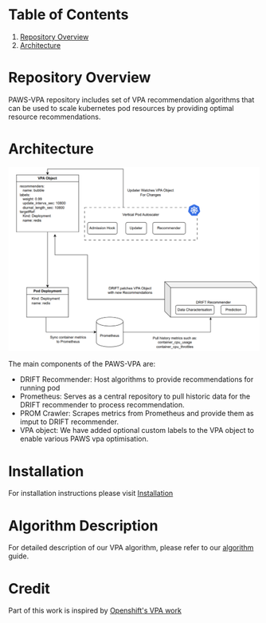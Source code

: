 # Table of Contents
1. [Repository Overview](#repository-overview)
2. [Architecture](#architecture)

# Repository Overview

PAWS-VPA repository includes set of VPA recommendation algorithms that can be used to scale kubernetes pod resources by 
providing optimal resource recommendations.

# Architecture

![alt text](vpa_arch_updated.png "PAWS VPA Architecture")

The main components of the PAWS-VPA are: 

- DRIFT Recommender: Host algorithms to provide recommendations for running pod
- Prometheus: Serves as a central repository to pull historic data for the DRIFT recommender to process recommendation.
- PROM Crawler: Scrapes metrics from Prometheus and provide them as imput to DRIFT recommender.
- VPA object: We have added optional custom labels to the VPA object to enable various PAWS vpa optimisation.

# Installation
For installation instructions please visit [Installation](docs/install.md)

# Algorithm Description
For detailed description of our VPA algorithm, please refer to our [algorithm](docs/algorithm.md) guide.


# Credit
Part of this work is inspired by [Openshift's VPA work](https://github.com/openshift/predictive-vpa-recommenders)
